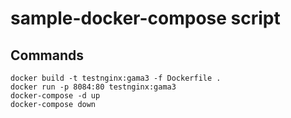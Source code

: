 # sample-docker-compose script 

## Commands
```
docker build -t testnginx:gama3 -f Dockerfile .
docker run -p 8084:80 testnginx:gama3
docker-compose -d up
docker-compose down
```

